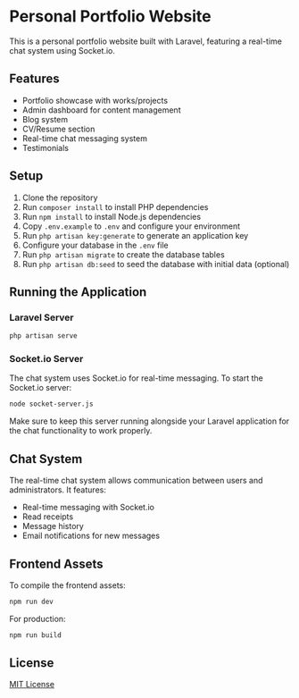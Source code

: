 # Personal Portfolio Website

This is a personal portfolio website built with Laravel, featuring a real-time chat system using Socket.io.

## Features

- Portfolio showcase with works/projects
- Admin dashboard for content management
- Blog system
- CV/Resume section
- Real-time chat messaging system
- Testimonials

## Setup

1. Clone the repository
2. Run `composer install` to install PHP dependencies
3. Run `npm install` to install Node.js dependencies
4. Copy `.env.example` to `.env` and configure your environment
5. Run `php artisan key:generate` to generate an application key
6. Configure your database in the `.env` file
7. Run `php artisan migrate` to create the database tables
8. Run `php artisan db:seed` to seed the database with initial data (optional)

## Running the Application

### Laravel Server

```bash
php artisan serve
```

### Socket.io Server

The chat system uses Socket.io for real-time messaging. To start the Socket.io server:

```bash
node socket-server.js
```

Make sure to keep this server running alongside your Laravel application for the chat functionality to work properly.

## Chat System

The real-time chat system allows communication between users and administrators. It features:

- Real-time messaging with Socket.io
- Read receipts
- Message history
- Email notifications for new messages

## Frontend Assets

To compile the frontend assets:

```bash
npm run dev
```

For production:

```bash
npm run build
```

## License

[MIT License](LICENSE.md)
